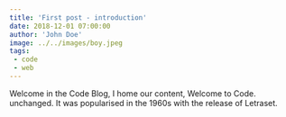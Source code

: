 ```yaml
---
title: 'First post - introduction'
date: 2018-12-01 07:00:00
author: 'John Doe'
image: ../../images/boy.jpeg
tags:
 - code
 - web
---
```


Welcome in the Code Blog, I home our content, Welcome to Code. unchanged. It was popularised in the 1960s with the release of Letraset.